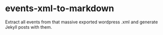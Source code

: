 # events-xml-to-markdown
Extract all events from that massive exported wordpress .xml and generate Jekyll posts with them.
